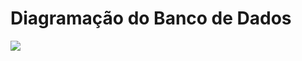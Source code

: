 # Diagramação do Banco de Dados
<div><img src="[https://github.com/Marlon1337s/CourseFlow/database/DiagramaEER.pdf](https://github.com/Marlon1337s/CourseFlow/blob/c2fb0cff1df5127db3a7239bbe97a9c6bd98f1ba/DiagramaEER.pdf)https://github.com/Marlon1337s/CourseFlow/blob/c2fb0cff1df5127db3a7239bbe97a9c6bd98f1ba/DiagramaEER.pdf"/></div>
